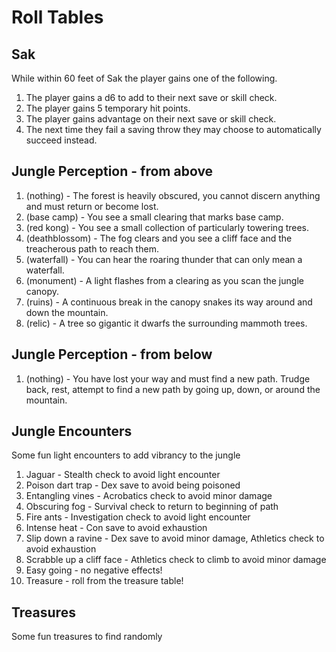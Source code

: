 # Roll Tables

## Sak
While within 60 feet of Sak the player gains one of the following.

1. The player gains a d6 to add to their next save or skill check.
2. The player gains 5 temporary hit points.
3. The player gains advantage on their next save or skill check.
4. The next time they fail a saving throw they may choose to automatically succeed instead.

## Jungle Perception - from above

1. (nothing) -      The forest is heavily obscured, you cannot discern anything and must return or become lost.
2. (base camp) -    You see a small clearing that marks base camp.
3. (red kong) -     You see a small collection of particularly towering trees.
4. (deathblossom) - The fog clears and you see a cliff face and the treacherous path to reach them.
5. (waterfall) -    You can hear the roaring thunder that can only mean a waterfall.
6. (monument) -     A light flashes from a clearing as you scan the jungle canopy.
7. (ruins) -        A continuous break in the canopy snakes its way around and down the mountain.
8. (relic) -        A tree so gigantic it dwarfs the surrounding mammoth trees.

## Jungle Perception - from below

1. (nothing) - You have lost your way and must find a new path. Trudge back, rest, attempt to find a new path by going up, down, or around the mountain.


## Jungle Encounters

Some fun light encounters to add vibrancy to the jungle

1. Jaguar - Stealth check to avoid light encounter
2. Poison dart trap - Dex save to avoid being poisoned
3. Entangling vines - Acrobatics check to avoid minor damage
4. Obscuring fog - Survival check to return to beginning of path
5. Fire ants - Investigation check to avoid light encounter
6. Intense heat - Con save to avoid exhaustion
7. Slip down a ravine - Dex save to avoid minor damage, Athletics check to avoid exhaustion
8. Scrabble up a cliff face -  Athletics check to climb to avoid minor damage
9. Easy going - no negative effects!
10. Treasure -  roll from the treasure table!

## Treasures

Some fun treasures to find randomly
